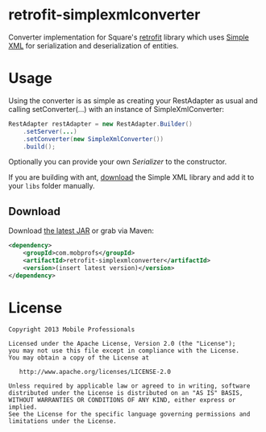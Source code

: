 retrofit-simplexmlconverter
===========================

Converter implementation for Square's [retrofit][1] library which uses [Simple XML][2]
for serialization and deserialization of entities.


Usage
=======

Using the converter is as simple as creating your RestAdapter as usual and calling setConverter(...) with an instance of SimpleXmlConverter:

```java
RestAdapter restAdapter = new RestAdapter.Builder()
    .setServer(...)
    .setConverter(new SimpleXmlConverter())
    .build();
```

Optionally you can provide your own *Serializer* to the constructor.


If you are building with ant, [download][3] the Simple XML library and add it to your <code>libs</code> folder manually.



Download
--------

Download [the latest JAR][4] or grab via Maven:

```xml
<dependency>
    <groupId>com.mobprofs</groupId>
    <artifactId>retrofit-simplexmlconverter</artifactId>
    <version>(insert latest version)</version>
</dependency>
```




License
=======

    Copyright 2013 Mobile Professionals

    Licensed under the Apache License, Version 2.0 (the "License");
    you may not use this file except in compliance with the License.
    You may obtain a copy of the License at

       http://www.apache.org/licenses/LICENSE-2.0

    Unless required by applicable law or agreed to in writing, software
    distributed under the License is distributed on an "AS IS" BASIS,
    WITHOUT WARRANTIES OR CONDITIONS OF ANY KIND, either express or implied.
    See the License for the specific language governing permissions and
    limitations under the License.


 [1]: http://square.github.io/retrofit/
 [2]: http://simple.sourceforge.net/
 [3]: http://simple.sourceforge.net/download.php
 [4]: http://repository.sonatype.org/service/local/artifact/maven/redirect?r=central-proxy&g=com.mobprofs&a=retrofit-simplexmlconverter&v=LATEST